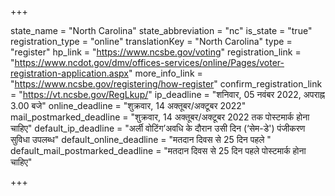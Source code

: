 +++

state_name = "North Carolina"
state_abbreviation = "nc"
is_state = "true"
registration_type = "online"
translationKey = "North Carolina"
type = "register"
hp_link = "https://www.ncsbe.gov/voting"
registration_link = "https://www.ncdot.gov/dmv/offices-services/online/Pages/voter-registration-application.aspx"
more_info_link = "https://www.ncsbe.gov/registering/how-register"
confirm_registration_link = "https://vt.ncsbe.gov/RegLkup/"
ip_deadline = "शनिवार, 05 नवंबर 2022, अपराह्न 3.00 बजे"
online_deadline = "शुक्रवार, 14 अक्तूबर/अक्टूबर 2022"
mail_postmarked_deadline = "शुक्रवार, 14 अक्तूबर/अक्टूबर 2022 तक पोस्टमार्क होना चाहिए"
default_ip_deadline = "अर्ली वोटिंग’अवधि के दौरान उसी दिन (‘सेम-डे') पंजीकरण सुविधा उपलब्ध"
default_online_deadline = "मतदान दिवस से 25 दिन पहले "
default_mail_postmarked_deadline = "मतदान दिवस से 25 दिन पहले पोस्टमार्क होना चाहिए"

+++